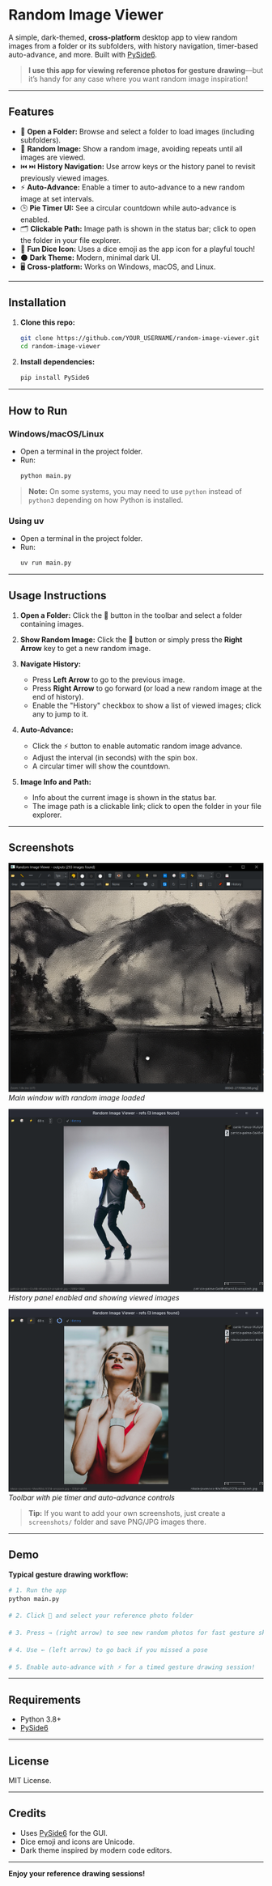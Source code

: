 # Random Image Viewer

A simple, dark-themed, **cross-platform** desktop app to view random images from a folder or its subfolders, with history navigation, timer-based auto-advance, and more.
Built with [PySide6](https://doc.qt.io/qtforpython/).

> **I use this app for viewing reference photos for gesture drawing**—but it’s handy for any case where you want random image inspiration!

---

## Features

- 📁 **Open a Folder:** Browse and select a folder to load images (including subfolders).
- 🎲 **Random Image:** Show a random image, avoiding repeats until all images are viewed.
- ⏮️ ⏭️ **History Navigation:** Use arrow keys or the history panel to revisit previously viewed images.
- ⚡ **Auto-Advance:** Enable a timer to auto-advance to a new random image at set intervals.
- 🕒 **Pie Timer UI:** See a circular countdown while auto-advance is enabled.
- 🗂️ **Clickable Path:** Image path is shown in the status bar; click to open the folder in your file explorer.
- 🎲 **Fun Dice Icon:** Uses a dice emoji as the app icon for a playful touch!
- 🌑 **Dark Theme:** Modern, minimal dark UI.
- 🖥️ **Cross-platform:** Works on Windows, macOS, and Linux.

---

## Installation

1. **Clone this repo:**
    ```bash
    git clone https://github.com/YOUR_USERNAME/random-image-viewer.git
    cd random-image-viewer
    ```

2. **Install dependencies:**

    ```bash
    pip install PySide6
    ```

---

## How to Run

### Windows/macOS/Linux

- Open a terminal in the project folder.
- Run:
    ```bash
    python main.py
    ```

> **Note:** On some systems, you may need to use `python` instead of `python3` depending on how Python is installed.


### Using uv

- Open a terminal in the project folder.
- Run:
    ```bash
    uv run main.py
    ```

---

## Usage Instructions

1. **Open a Folder:**
   Click the 📁 button in the toolbar and select a folder containing images.

2. **Show Random Image:**
   Click the 🎲 button or simply press the **Right Arrow** key to get a new random image.

3. **Navigate History:**
   - Press **Left Arrow** to go to the previous image.
   - Press **Right Arrow** to go forward (or load a new random image at the end of history).
   - Enable the "History" checkbox to show a list of viewed images; click any to jump to it.

4. **Auto-Advance:**
   - Click the ⚡ button to enable automatic random image advance.
   - Adjust the interval (in seconds) with the spin box.
   - A circular timer will show the countdown.

5. **Image Info and Path:**
   - Info about the current image is shown in the status bar.
   - The image path is a clickable link; click to open the folder in your file explorer.

---

## Screenshots

![Main Window](screenshots/main_window.png)
*Main window with random image loaded*

![History Panel](screenshots/history_panel.png)
*History panel enabled and showing viewed images*

![Pie Timer and Toolbar](screenshots/timer_toolbar.png)
*Toolbar with pie timer and auto-advance controls*

> **Tip:** If you want to add your own screenshots, just create a `screenshots/` folder and save PNG/JPG images there.

---

## Demo

**Typical gesture drawing workflow:**

```bash
# 1. Run the app
python main.py

# 2. Click 📁 and select your reference photo folder

# 3. Press → (right arrow) to see new random photos for fast gesture sketches

# 4. Use ← (left arrow) to go back if you missed a pose

# 5. Enable auto-advance with ⚡ for a timed gesture drawing session!
```

---

## Requirements

- Python 3.8+
- [PySide6](https://pypi.org/project/PySide6/)

---

## License

MIT License.

---

## Credits

- Uses [PySide6](https://doc.qt.io/qtforpython/) for the GUI.
- Dice emoji and icons are Unicode.
- Dark theme inspired by modern code editors.

---

**Enjoy your reference drawing sessions!**
